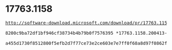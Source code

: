 # 17763.1158

<pre>
<a href="http://software-download.microsoft.com/download/pr/17763.1158.200413-1759.rs5_release_svc_refresh_SERVER_EVAL_x64FRE_ja-jp.iso">http://software-download.microsoft.com/download/pr/17763.1158.200413-1759.rs5_release_svc_refresh_SERVER_EVAL_x64FRE_ja-jp.iso</a>

8200c9ba72df1bf946cf38734b4b79b0f7576395 *17763.1158.200413-1759.rs5_release_svc_refresh_SERVER_EVAL_x64FRE_ja-jp.iso

a455d1730f8512800f5efb2d7f77ce73e2ce603e7e7ff0f68a8d97f0862f6e72 *17763.1158.200413-1759.rs5_release_svc_refresh_SERVER_EVAL_x64FRE_ja-jp.iso
</pre>
